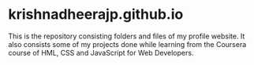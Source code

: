 # krishnadheerajp.github.io
This is the repository consisting folders and files of my profile website. It also consists some of my projects done while learning from the Coursera course of HML, CSS and JavaScript for Web Developers.